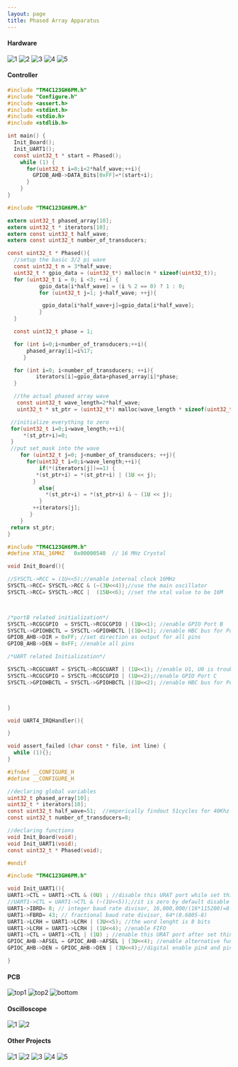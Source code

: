 ```yaml
---
layout: page
title: Phased Array Apparatus
---
```



#### Hardware

![1](/assets/docs/Hardware/pa1.png)
![2](/assets/docs/Hardware/pa2.png)
![3](/assets/docs/Hardware/pa3.png)
![4](/assets/docs/Hardware/pa4.png)
![5](/assets/docs/Hardware/pa5.png)

#### Controller

```c
#include "TM4C123GH6PM.h"
#include "Configure.h"
#include <assert.h>
#include <stdint.h>
#include <stdio.h>
#include <stdlib.h>

int main() {
  Init_Board();
  Init_UART1();
  const uint32_t * start = Phased();
    while (1) {
      for(uint32_t i=0;i<2*half_wave;++i){
        GPIOB_AHB->DATA_Bits[0xFF]=*(start+i);
      }
    }
}
```



```c
#include "TM4C123GH6PM.h"

extern uint32_t phased_array[10];
extern uint32_t * iterators[10];
extern const uint32_t half_wave;
extern const uint32_t number_of_transducers;

const uint32_t * Phased(){
  //setup the basic 3/2 pi wave
  const uint32_t n = 3*half_wave;
  uint32_t * gpio_data = (uint32_t*) malloc(n * sizeof(uint32_t));
  for (uint32_t i = 0; i <3; ++i) {
          gpio_data[i*half_wave] = (i % 2 == 0) ? 1 : 0;
          for (uint32_t j=1; j<half_wave; ++j){

           gpio_data[i*half_wave+j]=gpio_data[i*half_wave];
          }
  }

  const uint32_t phase = 1;

  for (int i=0;i<number_of_transducers;++i){
	  phased_array[i]=i%17;
	 }

  for (int i=0; i<number_of_transducers; ++i){
         iterators[i]=gpio_data+phased_array[i]*phase;
  }

  //the actual phased array wave
   const uint32_t wave_length=2*half_wave;
   uint32_t * st_ptr = (uint32_t*) malloc(wave_length * sizeof(uint32_t));

 //initialize everything to zero
 for(uint32_t i=0;i<wave_length;++i){
	 *(st_ptr+i)=0;
 }
 //put set_mask into the wave
    for (uint32_t j=0; j<number_of_transducers; ++j){
      for(uint32_t i=0;i<wave_length;++i){
          if(*(iterators[j])==1) {
         *(st_ptr+i) = *(st_ptr+i) | (1U << j);
        }
          else{
            *(st_ptr+i) = *(st_ptr+i) & ~ (1U << j);
          }
        ++iterators[j];
       }
    }
 return st_ptr;
}
```



```c
#include "TM4C123GH6PM.h"
#define XTAL_16MHZ   0x00000540  // 16 MHz Crystal

void Init_Board(){

//SYSCTL->RCC = (1U<<5);//enable internal clock 16MHz
SYSCTL->RCC= SYSCTL->RCC & (~(3U<<4));//use the main oscillator
SYSCTL->RCC= SYSCTL->RCC |  (15U<<6); //set the xtal value to be 16M



/*portB related initialization*/
SYSCTL->RCGCGPIO  = SYSCTL->RCGCGPIO | (1U<<1); //enable GPIO Port B
SYSCTL->GPIOHBCTL = SYSCTL->GPIOHBCTL |(1U<<1); //enable HBC bus for Port B
GPIOB_AHB->DIR = 0xFF; //set direction as output for all pins
GPIOB_AHB->DEN = 0xFF; //enable all pins

/*UART related Initialization*/

SYSCTL->RCGCUART = SYSCTL->RCGCUART | (1U<<1); //enable U1, U0 is troublesome
SYSCTL->RCGCGPIO = SYSCTL->RCGCGPIO | (1U<<2);//enable GPIO Port C
SYSCTL->GPIOHBCTL = SYSCTL->GPIOHBCTL |(1U<<2); //enable HBC bus for Port C



}

void UART4_IRQHandler(){

}

void assert_failed (char const * file, int line) {
  while (1){};
}
```



```c
#ifndef __CONFIGURE_H
#define __CONFIGURE_H

//declaring global variables
uint32_t phased_array[10];
uint32_t * iterators[10];
const uint32_t half_wave=51;  //emperically findout 51cycles for 40Khz
const uint32_t number_of_transducers=8;

//declaring functions
void Init_Board(void);
void Init_UART1(void);
const uint32_t * Phased(void);

#endif
```



```c
#include "TM4C123GH6PM.h"

void Init_UART1(){
UART1->CTL = UART1->CTL & (0U) ; //disable this URAT port while set things up
//UART1->CTL = UART1->CTL & (~(1U<<5));//it is zero by default disable high-speed, make every info 16bits
UART1->IBRD= 8; // integer baud rate divisor, 16,000,000/(16*115200)=8.68
UART1->FBRD= 43; // fractional baud rate divisor, 64*(8.6805-8)
UART1->LCRH = UART1->LCRH | (3U<<5); //the word lenght is 8 bits
UART1->LCRH = UART1->LCRH | (1U<<4); //enable FIFO
UART1->CTL = UART1->CTL | (1U) ; //enable this URAT port after set things up
GPIOC_AHB->AFSEL = GPIOC_AHB->AFSEL | (3U<<4); //enable alternative function for pin4 and pin5
GPIOC_AHB->DEN = GPIOC_AHB->DEN | (3U<<4);//digital enable pin4 and pin5

}
```

#### PCB

![top1](/assets/docs/Hardware/top.png)
![top2](/assets/docs/Hardware/top2.png)
![bottom](/assets/docs/Hardware/bottom.png)

#### Oscilloscope

![1](/assets/docs/Hardware/phase1.png)
![2](/assets/docs/Hardware/phase2.png)

#### Other Projects

![1](/assets/docs/Hardware/stm1.png)
![2](/assets/docs/Hardware/stm2.png)
![3](/assets/docs/Hardware/stm3.png)
![4](/assets/docs/Hardware/stm4.png)
![5](/assets/docs/Hardware/stm5.png)
